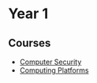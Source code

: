 # Year 1

## Courses

* [Computer Security](Computer-Platforms/README.md)
* [Computing Platforms](Computing-Platforms/README.md)
